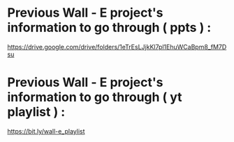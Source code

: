 # Previous Wall - E project's information to go through ( ppts ) : #
https://drive.google.com/drive/folders/1eTrEsLJjkKl7pl1EhuWCaBpm8_fM7Dsu

# Previous Wall - E project's information to go through ( yt playlist ) : #
https://bit.ly/wall-e_playlist
